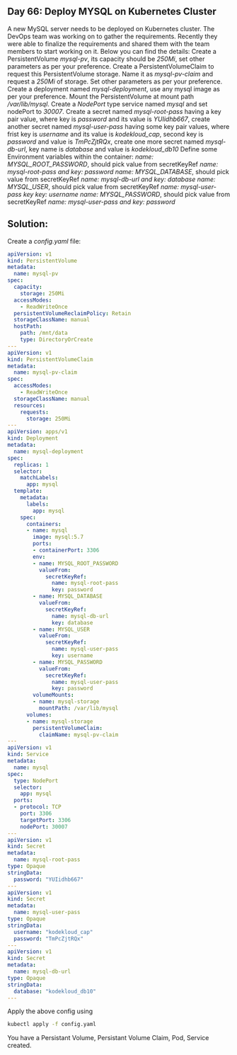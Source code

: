 ## Day 66: Deploy MYSQL on Kubernetes Cluster

A new MySQL server needs to be deployed on Kubernetes cluster. The DevOps team was working on to gather the requirements. Recently they were able to finalize the requirements and shared them with the team members to start working on it. Below you can find the details:
Create a PersistentVolume *mysql-pv*, its capacity should be *250Mi*, set other parameters as per your preference.
Create a PersistentVolumeClaim to request this PersistentVolume storage. Name it as *mysql-pv-claim* and request a *250Mi* of storage. Set other parameters as per your preference.
Create a deployment named *mysql-deployment*, use any mysql image as per your preference. Mount the PersistentVolume at mount path */var/lib/mysql*.
Create a *NodePort* type service named *mysql* and set nodePort to *30007*.
Create a secret named *mysql-root-pass* having a key pair value, where key is *password* and its value is *YUIidhb667*, create another secret named *mysql-user-pass* having some key pair values, where frist key is *username* and its value is *kodekloud_cap*, second key is *password* and value is *TmPcZjtRQx*, create one more secret named *mysql-db-url*, key name is *database* and value is *kodekloud_db10*
Define some Environment variables within the container:
*name: MYSQL_ROOT_PASSWORD*, should pick value from secretKeyRef *name: mysql-root-pass and key: password*
*name: MYSQL_DATABASE*, should pick value from secretKeyRef *name: mysql-db-url and key: database*
*name: MYSQL_USER*, should pick value from secretKeyRef *name: mysql-user-pass key key: username*
*name: MYSQL_PASSWORD*, should pick value from secretKeyRef *name: mysql-user-pass and key: password*

## Solution:

Create a *config.yaml* file:

```yaml
apiVersion: v1
kind: PersistentVolume
metadata:
  name: mysql-pv
spec:
  capacity:
    storage: 250Mi
  accessModes:
    - ReadWriteOnce
  persistentVolumeReclaimPolicy: Retain
  storageClassName: manual
  hostPath:
    path: /mnt/data
    type: DirectoryOrCreate
---
apiVersion: v1
kind: PersistentVolumeClaim
metadata:
  name: mysql-pv-claim
spec:
  accessModes:
    - ReadWriteOnce
  storageClassName: manual
  resources:
    requests:
      storage: 250Mi
---
apiVersion: apps/v1
kind: Deployment
metadata:
  name: mysql-deployment
spec:
  replicas: 1
  selector:
    matchLabels:
      app: mysql
  template:
    metadata:
      labels:
        app: mysql
    spec:
      containers:
      - name: mysql
        image: mysql:5.7
        ports:
        - containerPort: 3306
        env:
        - name: MYSQL_ROOT_PASSWORD
          valueFrom:
            secretKeyRef:
              name: mysql-root-pass
              key: password
        - name: MYSQL_DATABASE
          valueFrom:
            secretKeyRef:
              name: mysql-db-url
              key: database
        - name: MYSQL_USER
          valueFrom:
            secretKeyRef:
              name: mysql-user-pass
              key: username
        - name: MYSQL_PASSWORD
          valueFrom:
            secretKeyRef:
              name: mysql-user-pass
              key: password
        volumeMounts:
        - name: mysql-storage
          mountPath: /var/lib/mysql
      volumes:
      - name: mysql-storage
        persistentVolumeClaim:
          claimName: mysql-pv-claim
---
apiVersion: v1
kind: Service
metadata:
  name: mysql
spec:
  type: NodePort
  selector:
    app: mysql
  ports:
  - protocol: TCP
    port: 3306
    targetPort: 3306
    nodePort: 30007
---
apiVersion: v1
kind: Secret
metadata:
  name: mysql-root-pass
type: Opaque
stringData:
  password: "YUIidhb667"
---
apiVersion: v1
kind: Secret
metadata:
  name: mysql-user-pass
type: Opaque
stringData:
  username: "kodekloud_cap"
  password: "TmPcZjtRQx"
---
apiVersion: v1
kind: Secret
metadata:
  name: mysql-db-url
type: Opaque
stringData:
  database: "kodekloud_db10"
---
```

Apply the above config using

```bash
kubectl apply -f config.yaml
```

You have a Persistant Volume, Persistant Volume Claim, Pod, Service created.